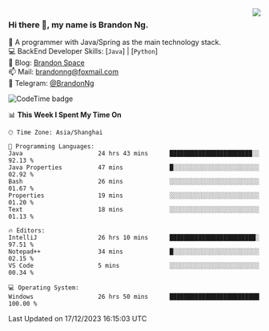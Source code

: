 <img  align="right" src="https://github-readme-stats-brandon0824.vercel.app/api/top-langs/?username=brandon0824&layout=compact">

### Hi there 👋, my name is Brandon Ng.

🌱 A programmer with Java/Spring as the main technology stack.  
💻 BackEnd Developer Skills: [`Java`] | [`Python`]  
📝 Blog: [Brandon Space](https://brandonng.tech)  
📫 Mail: brandonng@foxmail.com  
📰 Telegram: [@BrandonNg](https://t.me/BrandonNg24)  

![CodeTime badge](https://img.shields.io/endpoint?style=flat-square&url=https%3A%2F%2Fapi.codetime.dev%2Fshield%3Fid%3D128%26project%3D%26in%3D604800000)

<!--START_SECTION:waka-->
📊 **This Week I Spent My Time On** 

```text
🕑︎ Time Zone: Asia/Shanghai

💬 Programming Languages: 
Java                     24 hrs 43 mins      ███████████████████████░░   92.13 % 
Java Properties          47 mins             █░░░░░░░░░░░░░░░░░░░░░░░░   02.92 % 
Bash                     26 mins             ░░░░░░░░░░░░░░░░░░░░░░░░░   01.67 % 
Properties               19 mins             ░░░░░░░░░░░░░░░░░░░░░░░░░   01.20 % 
Text                     18 mins             ░░░░░░░░░░░░░░░░░░░░░░░░░   01.13 % 

🔥 Editors: 
IntelliJ                 26 hrs 10 mins      ████████████████████████░   97.51 % 
Notepad++                34 mins             █░░░░░░░░░░░░░░░░░░░░░░░░   02.15 % 
VS Code                  5 mins              ░░░░░░░░░░░░░░░░░░░░░░░░░   00.34 % 

💻 Operating System: 
Windows                  26 hrs 50 mins      █████████████████████████   100.00 % 
```


 Last Updated on 17/12/2023 16:15:03 UTC
<!--END_SECTION:waka-->

